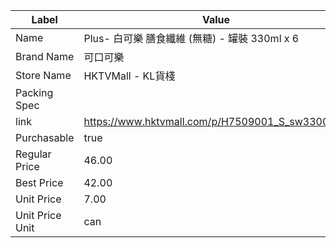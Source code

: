 | Label           | Value                                           |
| --------------- | ----------------------------------------------- |
| Name            | Plus- 白可樂 膳食纖維 (無糖) - 罐裝 330ml x 6              |
| Brand Name      | 可口可樂                                            |
| Store Name      | HKTVMall - KL貨棧                                 |
| Packing Spec    |                                                 |
| link            | https://www.hktvmall.com/p/H7509001_S_sw3300612 |
| Purchasable     | true                                            |
| Regular Price   | 46.00                                           |
| Best Price      | 42.00                                           |
| Unit Price      | 7.00                                            |
| Unit Price Unit | can                                             |
